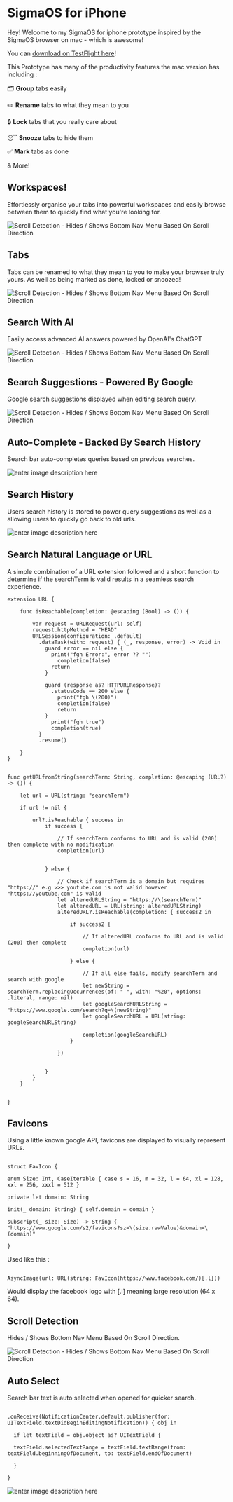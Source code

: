 # SigmaOS for iPhone

Hey! Welcome to my SigmaOS for iphone prototype inspired by the SigmaOS browser on mac - which is awesome!

You can [download on TestFlight here](https://sigmaos.com/)!
  

This Prototype has many of the productivity features the mac version has including :

🗂️ **Group** tabs easily

✏️ **Rename** tabs to what they mean to you

🔒 **Lock** tabs that you really care about

😴 **Snooze** tabs to hide them

✅ **Mark** tabs as done

& More!

  

## Workspaces!

Effortlessly organise your tabs into powerful workspaces and easily browse between them to quickly find what you're looking for.

![Scroll Detection - Hides / Shows Bottom Nav Menu Based On Scroll Direction](https://github.com/maxchaplin0610/sigmaOSPrototype/blob/main/workspaces_1.gif)


## Tabs
Tabs can be renamed to what they mean to you to make your browser truly yours. As well as being marked as done, locked or snoozed!

![Scroll Detection - Hides / Shows Bottom Nav Menu Based On Scroll Direction](https://github.com/maxchaplin0610/sigmaOSPrototype/blob/main/renameTab_1.gif)

## Search With AI

Easily access advanced AI answers powered by OpenAI's ChatGPT

![Scroll Detection - Hides / Shows Bottom Nav Menu Based On Scroll Direction](https://github.com/maxchaplin0610/sigmaOSPrototype/blob/main/AISearch.gif)

  

## Search Suggestions - Powered By Google
Google search suggestions displayed when editing search query.

![Scroll Detection - Hides / Shows Bottom Nav Menu Based On Scroll Direction](https://github.com/maxchaplin0610/sigmaOSPrototype/blob/main/gogoleSearchsuggestions.gif)

  

## Auto-Complete - Backed By Search History

Search bar auto-completes queries based on previous searches.

![enter image description here](https://github.com/maxchaplin0610/sigmaOSPrototype/blob/main/historySuggestion.gif)



## Search History

Users search history is stored to power query suggestions as well as a allowing users to quickly go back to old urls.

![enter image description here](https://github.com/maxchaplin0610/sigmaOSPrototype/blob/main/searchHistory.png)

  
## Search Natural Language or URL
A simple combination of a URL extension followed and a short function to determine if the searchTerm is valid results in a seamless search experience.

```
extension URL {
    
    func isReachable(completion: @escaping (Bool) -> ()) {
        
        var request = URLRequest(url: self)
        request.httpMethod = "HEAD"
        URLSession(configuration: .default)
          .dataTask(with: request) { (_, response, error) -> Void in
            guard error == nil else {
              print("fgh Error:", error ?? "")
                completion(false)
              return
            }

            guard (response as? HTTPURLResponse)?
              .statusCode == 200 else {
                print("fgh \(200)")
                completion(false)
                return
            }
              print("fgh true")
              completion(true)
          }
          .resume()
      
    }
}

```
```

func getURLfromString(searchTerm: String, completion: @escaping (URL?) -> ()) {
    
    let url = URL(string: "searchTerm")
    
    if url != nil {
        
        url?.isReachable { success in
            if success {
                
                // If searchTerm conforms to URL and is valid (200) then complete with no modification
                completion(url)
                
                
            } else {
                
                // Check if searchTerm is a domain but requires "https://" e.g >>> youtube.com is not valid however "https://youtube.com" is valid
                let alteredURLString = "https://\(searchTerm)"
                let alteredURL = URL(string: alteredURLString)
                alteredURL?.isReachable(completion: { success2 in
                    
                    if success2 {
                        
                        // If alteredURL conforms to URL and is valid (200) then complete
                        completion(url)
                        
                    } else {
                        
                        // If all else fails, modify searchTerm and search with google
                        let newString = searchTerm.replacingOccurrences(of: " ", with: "%20", options: .literal, range: nil)
                        let googleSearchURLString = "https://www.google.com/search?q=\(newString)"
                        let googleSearchURL = URL(string: googleSearchURLString)
                        
                        completion(googleSearchURL)
                    }
                    
                })
                
                
            }
        }
    }
    
    
}

```

## Favicons

Using a little known google API, favicons are displayed to visually represent URLs.

```

struct FavIcon {

enum Size: Int, CaseIterable { case s = 16, m = 32, l = 64, xl = 128, xxl = 256, xxxl = 512 }

private let domain: String

init(_ domain: String) { self.domain = domain }

subscript(_ size: Size) -> String { "https://www.google.com/s2/favicons?sz=\(size.rawValue)&domain=\(domain)"

}

```

Used like this :

```

AsyncImage(url: URL(string: FavIcon(https://www.facebook.com/)[.l]))

```

Would display the facebook logo with [.l] meaning large resolution (64 x 64).

  

## Scroll Detection

Hides / Shows Bottom Nav Menu Based On Scroll Direction.

  

![Scroll Detection - Hides / Shows Bottom Nav Menu Based On Scroll Direction](https://github.com/maxchaplin0610/sigmaOSPrototype/blob/main/scrollDetection.gif)

  

## Auto Select

Search bar text is auto selected when opened for quicker search.

```

.onReceive(NotificationCenter.default.publisher(for: UITextField.textDidBeginEditingNotification)) { obj in

  if let textField = obj.object as? UITextField {

  textField.selectedTextRange = textField.textRange(from: textField.beginningOfDocument, to: textField.endOfDocument)

  }

}

```

![enter image description here](https://github.com/maxchaplin0610/sigmaOSPrototype/blob/main/autoSelect.gif)

